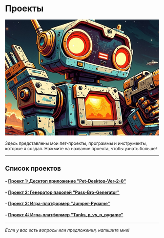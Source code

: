 # <div class="animate__animated animate__bounce">Проекты</div>
<link rel="stylesheet" href="https://cdnjs.cloudflare.com/ajax/libs/animate.css/4.1.1/animate.min.css">

![robot](images/robot.jpg)

Здесь представлены мои пет-проекты, программы и инструменты, которые я создал. Нажмите на название проекта, чтобы узнать больше!

---

## Список проектов
#### - [Проект 1: Десктоп приложение "Pet-Desktop-Ver-2-0"](project1.md)
#### - [Проект 2: Генератор паролей "Pass-Bro-Generator"](project2.md)
#### - [Проект 3: Игра-платформер "Jumper-Pygame"](project3.md)
#### - [Проект 4: Игра-платформер "Tanks_p_vs_p_pygame"](project4.md)

---


*Если у вас есть вопросы или предложения, напишите мне!*
